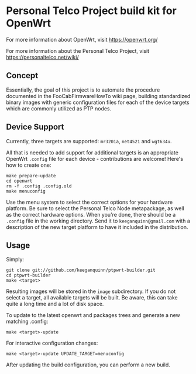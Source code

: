 Personal Telco Project build kit for OpenWrt
============================================

For more information about OpenWrt, visit https://openwrt.org/

For more information about the Personal Telco Project, visit
https://personaltelco.net/wiki/

Concept
-------

Essentially, the goal of this project is to automate the procedure
documented in the FooCabFirmwareHowTo wiki page, building standardized
binary images with generic configuration files for each of the device
targets which are commonly utilized as PTP nodes.

Device Support
--------------

Currently, three targets are supported: `mr3201a`, `net4521` and `wgt634u`.

All that is needed to add support for additional targets is an appropriate
OpenWrt `.config` file for each device - contributions are welcome! Here's how
to create one:

    make prepare-update
    cd openwrt
    rm -f .config .config.old
    make menuconfig

Use the menu system to select the correct options for your hardware platform.
Be sure to select the Personal Telco Node metapackage, as well as the correct
hardware options. When you're done, there should be a `.config` file in the
working directory. Send it to `keeganquinn@gmail.com` with a description of
the new target platform to have it included in the distribution.

Usage
-----

Simply:

    git clone git://github.com/keeganquinn/ptpwrt-builder.git
    cd ptpwrt-builder
    make <target>

Resulting images will be stored in the `image` subdirectory. If you do not
select a target, all available targets will be built. Be aware, this can take
quite a long time and a lot of disk space.

To update to the latest openwrt and packages trees and generate a new
matching .config:

    make <target>-update

For interactive configuration changes:

    make <target>-update UPDATE_TARGET=menuconfig

After updating the build configuration, you can perform a new build.
